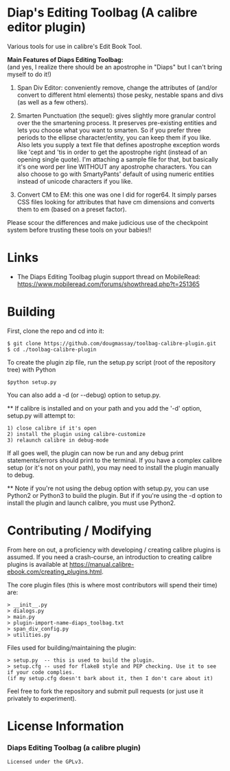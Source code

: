 Diap's Editing Toolbag (A calibre editor plugin)
============

Various tools for use in calibre's Edit Book Tool.

**Main Features of Diaps Editing Toolbag:**<br/>
(and yes, I realize there should be an apostrophe in "Diaps" but I can't bring myself to do it!)

1) Span Div Editor: conveniently remove, change the attributes of (and/or convert to different html elements) those pesky, nestable spans and divs (as well as a few others).

2) Smarten Punctuation (the sequel): gives slightly more granular control over the the smartening process. It preserves pre-existing entities and lets you choose what you want to smarten. So if you prefer three periods to the ellipse character/entity, you can keep them if you like. Also lets you supply a text file that defines apostrophe exception words like 'cept and 'tis in order to get the apostrophe right (instead of an opening single quote). I'm attaching a sample file for that, but basically it's one word per line WITHOUT any apostrophe characters. You can also choose to go with SmartyPants' default of using numeric entities instead of unicode characters if you like.

3) Convert CM to EM: this one was one I did for roger64. It simply parses CSS files looking for attributes that have cm dimensions and converts them to em (based on a preset factor).

Please scour the differences and make judicious use of the checkpoint system before trusting these tools on your babies!!

Links
=====

* The Diaps Editing Toolbag plugin support thread on MobileRead: <https://www.mobileread.com/forums/showthread.php?t=251365>


Building
========

First, clone the repo and cd into it:

    $ git clone https://github.com/dougmassay/toolbag-calibre-plugin.git
    $ cd ./toolbag-calibre-plugin


To create the plugin zip file, run the setup.py script (root of the repository tree) with Python

    $python setup.py

You can also add a -d (or --debug) option to setup.py.

** If calibre is installed and on your
path and you add the '-d' option, setup.py will attempt to:

    1) close calibre if it's open
    2) install the plugin using calibre-customize
    3) relaunch calibre in debug-mode

If all goes well, the plugin can now be run and any debug print statements/errors should print
to the terminal. If you have a complex calibre setup (or it's not on your path), you may need to
install the plugin manually to debug.

** Note if you're not using the debug option with setup.py, you can use Python2 or Python3 to build the plugin. But if if you're using the -d option to install the plugin and launch calibre, you must use Python2.


Contributing / Modifying
============
From here on out, a proficiency with developing / creating calibre plugins is assumed.
If you need a crash-course, an introduction to creating calibre plugins is available at
<https://manual.calibre-ebook.com/creating_plugins.html>.


The core plugin files (this is where most contributors will spend their time) are:

    > __init__.py
    > dialogs.py
    > main.py
    > plugin-import-name-diaps_toolbag.txt
    > span_div_config.py
    > utilities.py


Files used for building/maintaining the plugin:

    > setup.py  -- this is used to build the plugin.
    > setup.cfg -- used for flake8 style and PEP checking. Use it to see if your code complies.
    (if my setup.cfg doesn't bark about it, then I don't care about it)

Feel free to fork the repository and submit pull requests (or just use it privately to experiment).



License Information
=======

### Diaps Editing Toolbag (a calibre plugin)

    Licensed under the GPLv3.


